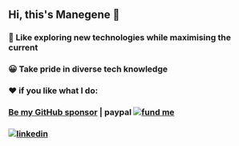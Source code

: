 ## Hi, this's Manegene 👋
### 💬 Like exploring new technologies while maximising the current
### 😀 Take pride in diverse tech knowledge
### ❤️ if you like what I do:
### [Be my GitHub sponsor](https://github.com/sponsors/manegene) | paypal [![fund me](https://www.paypalobjects.com/en_US/i/btn/btn_donateCC_LG.gif)](https://www.paypal.com/donate/?hosted_button_id=XMQSX7J83V5AN)
### [![linkedin](https://github-production-user-asset-6210df.s3.amazonaws.com/13959629/257810439-b3caca50-ea0b-4a06-862e-af8cd3d6a233.png)](https://www.linkedin.com/in/robertmanegene) 
